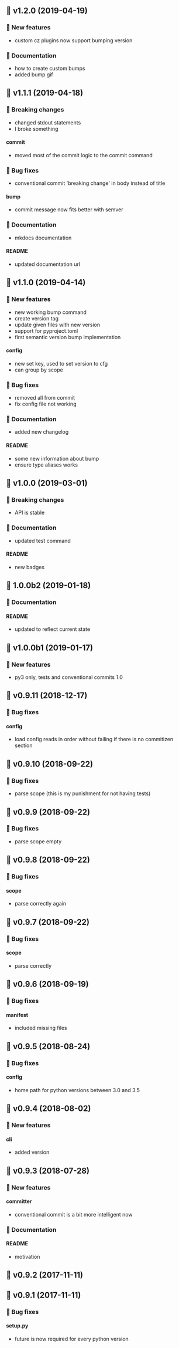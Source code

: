 ## 🚀 v1.2.0 (2019-04-19)

### 💫 New features

- custom cz plugins now support bumping version

### 📖 Documentation

- how to create custom bumps
- added bump gif

## 🚀 v1.1.1 (2019-04-18)

### 🚨 Breaking changes

- changed stdout statements
- I broke something

#### commit

- moved most of the commit logic to the commit command

### 🐛 Bug fixes

- conventional commit 'breaking change' in body instead of title

#### bump

- commit message now fits better with semver

### 📖 Documentation

- mkdocs documentation

#### README

- updated documentation url

## 🚀 v1.1.0 (2019-04-14)

### 💫 New features

- new working bump command
- create version tag
- update given files with new version
- support for pyproject.toml
- first semantic version bump implementation

#### config

- new set key, used to set version to cfg
- can group by scope

### 🐛 Bug fixes

- removed all from commit
- fix config file not working

### 📖 Documentation

- added new changelog

#### README

- some new information about bump
- ensure type aliases works

## 🚀 v1.0.0 (2019-03-01)

### 🚨 Breaking changes

- API is stable

### 📖 Documentation

- updated test command

#### README

- new badges

## 🚀 1.0.0b2 (2019-01-18)

### 📖 Documentation

#### README

- updated to reflect current state

## 🚀 v1.0.0b1 (2019-01-17)

### 💫 New features

- py3 only, tests and conventional commits 1.0

## 🚀 v0.9.11 (2018-12-17)

### 🐛 Bug fixes

#### config

- load config reads in order without failing if there is no commitizen section

## 🚀 v0.9.10 (2018-09-22)

### 🐛 Bug fixes

- parse scope (this is my punishment for not having tests)

## 🚀 v0.9.9 (2018-09-22)

### 🐛 Bug fixes

- parse scope empty

## 🚀 v0.9.8 (2018-09-22)

### 🐛 Bug fixes

#### scope

- parse correctly again

## 🚀 v0.9.7 (2018-09-22)

### 🐛 Bug fixes

#### scope

- parse correctly

## 🚀 v0.9.6 (2018-09-19)

### 🐛 Bug fixes

#### manifest

- included missing files

## 🚀 v0.9.5 (2018-08-24)

### 🐛 Bug fixes

#### config

- home path for python versions between 3.0 and 3.5

## 🚀 v0.9.4 (2018-08-02)

### 💫 New features

#### cli

- added version

## 🚀 v0.9.3 (2018-07-28)

### 💫 New features

#### committer

- conventional commit is a bit more intelligent now

### 📖 Documentation

#### README

- motivation

## 🚀 v0.9.2 (2017-11-11)

## 🚀 v0.9.1 (2017-11-11)

### 🐛 Bug fixes

#### setup.py

- future is now required for every python version


